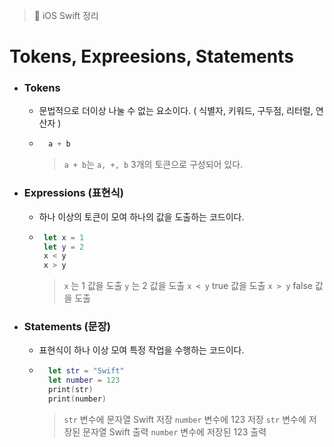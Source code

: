   > 📝 iOS Swift 정리 
  
# Tokens, Expreesions, Statements

- ### Tokens

    - 문법적으로 더이상 나눌 수 없는 요소이다. ( 식별자, 키워드, 구두점, 리터럴, 연산자 )
    
    - ```swift
        a + b
        ```
        
        > `a + b`는 `a, +, b` 3개의 토큰으로 구성되어 있다.

- ### Expressions (표현식)

    - 하나 이상의 토큰이 모여 하나의 값을 도출하는 코드이다.
    
    -  ```swift
        let x = 1
        let y = 2
        x < y
        x > y
        ```
        >  `x` 는 1 값을 도출 
        >  `y` 는 2 값을 도출 
        >  `x < y` true 값을 도출 
        >  `x > y` false 값을 도출

- ### Statements (문장)  

    - 표현식이 하나 이상 모여 특정 작업을 수행하는 코드이다.
    
    - ```swift
        let str = "Swift"
        let number = 123
        print(str)
        print(number)
        ```
        > `str` 변수에 문자열 Swift 저장
        > `number` 변수에 123 저장 
        > `str` 변수에 저장된 문자열 Swift 출력 
        > `number` 변수에 저장된 123 출력
